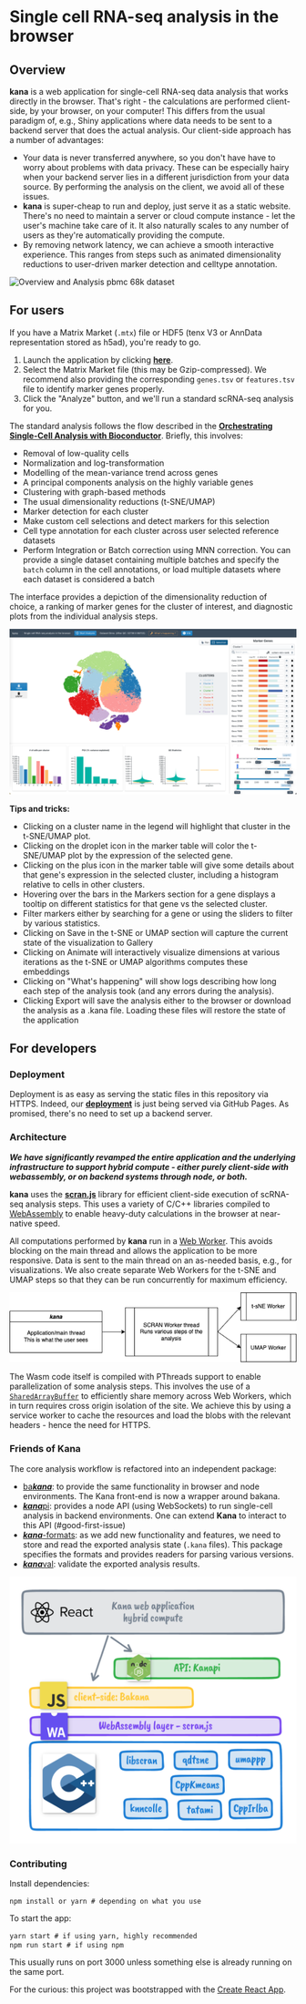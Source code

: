 # Single cell RNA-seq analysis in the browser

## Overview

**kana** is a web application for single-cell RNA-seq data analysis that works directly in the browser.
That's right - the calculations are performed client-side, by your browser, on your computer!
This differs from the usual paradigm of, e.g., Shiny applications where data needs to be sent to a backend server that does the actual analysis.
Our client-side approach has a number of advantages:

- Your data is never transferred anywhere, so you don't have have to worry about problems with data privacy.
  These can be especially hairy when your backend server lies in a different jurisdiction from your data source.
  By performing the analysis on the client, we avoid all of these issues.
- **kana** is super-cheap to run and deploy, just serve it as a static website.
  There's no need to maintain a server or cloud compute instance - let the user's machine take care of it.
  It also naturally scales to any number of users as they're automatically providing the compute.
- By removing network latency, we can achieve a smooth interactive experience.
  This ranges from steps such as animated dimensionality reductions to user-driven marker detection and celltype annotation.

![Overview and Analysis pbmc 68k dataset](assets/pbmc_68k.gif)

## For users

If you have a Matrix Market (`.mtx`) file or HDF5 (tenx V3 or AnnData representation stored as h5ad), you're ready to go.

1. Launch the application by clicking [**here**](https://www.jkanche.com/kana/).
2. Select the Matrix Market file (this may be Gzip-compressed).
   We recommend also providing the corresponding `genes.tsv` or `features.tsv` file to identify marker genes properly.
3. Click the "Analyze" button, and we'll run a standard scRNA-seq analysis for you.

The standard analysis follows the flow described in the [**Orchestrating Single-Cell Analysis with Bioconductor**](https://bioconductor.org/books/release/OSCA/).
Briefly, this involves:

- Removal of low-quality cells 
- Normalization and log-transformation
- Modelling of the mean-variance trend across genes
- A principal components analysis on the highly variable genes
- Clustering with graph-based methods
- The usual dimensionality reductions (t-SNE/UMAP)
- Marker detection for each cluster
- Make custom cell selections and detect markers for this selection
- Cell type annotation for each cluster across user selected reference datasets
- Perform Integration or Batch correction using MNN correction. You can provide a single dataset containing multiple batches and specify the `batch` column in the cell annotations, or load multiple datasets where each dataset is considered a batch

The interface provides a depiction of the dimensionality reduction of choice,
a ranking of marker genes for the cluster of interest,
and diagnostic plots from the individual analysis steps.

![Features](assets/pbmc_68k.png)

**Tips and tricks:**

- Clicking on a cluster name in the legend will highlight that cluster in the t-SNE/UMAP plot.
- Clicking on the droplet icon in the marker table will color the t-SNE/UMAP plot by the expression of the selected gene.
- Clicking on the plus icon in the marker table will give some details about that gene's expression in the selected cluster, including a histogram relative to cells in other clusters.
- Hovering over the bars in the Markers section for a gene displays a tooltip on different statistics for that gene vs the selected cluster.
- Filter markers either by searching for a gene or using the sliders to filter by various statistics.
- Clicking on Save in the t-SNE or UMAP section will capture the current state of the visualization to Gallery
- Clicking on Animate will interactively visualize dimensions at various iterations as the t-SNE or UMAP algorithms computes these embeddings
- Clicking on "What's happening" will show logs describing how long each step of the analysis took (and any errors during the analysis).
- Clicking Export will save the analysis either to the browser or download the analysis as a .kana file. Loading these files will restore the state of the application

## For developers

### Deployment 

Deployment is as easy as serving the static files in this repository via HTTPS.
Indeed, our [**deployment**](https://www.jkanche.com/kana/) is just being served via GitHub Pages.
As promised, there's no need to set up a backend server.

### Architecture

***We have significantly revamped the entire application and the underlying infrastructure to support hybrid compute - either purely client-side with webassembly, or on backend systems through node, or both.***

**kana** uses the [**scran.js**](https://github.com/jkanche/scran.js) library for efficient client-side execution of scRNA-seq analysis steps.
This uses a variety of C/C++ libraries compiled to [WebAssembly](https://webassembly.org/) to enable heavy-duty calculations in the browser at near-native speed.

<!--
Traditional data analysis applications use ***function shipping***, where a client (or an application in the browser) wants to perform an operation on a dataset on a backend server.
The client makes an API call to the server asking it to compute a function, the server responds with the results of the operation and the client/app displays them. 
In **kana**, we replace the server with the users's own laptop/machine. 
-->

All computations performed by **kana** run in a [Web Worker](https://developer.mozilla.org/en-US/docs/Web/API/Web_Workers_API/Using_web_workers).
This avoids blocking on the main thread and allows the application to be more responsive.
Data is sent to the main thread on an as-needed basis, e.g., for visualizations. 
We also create separate Web Workers for the t-SNE and UMAP steps so that they can be run concurrently for maximum efficiency.

![Worker Model](assets/scran.js.app.workers.png)

The Wasm code itself is compiled with PThreads support to enable parallelization of some analysis steps.
This involves the use of a [`SharedArrayBuffer`](https://developer.mozilla.org/en-US/docs/Web/JavaScript/Reference/Global_Objects/SharedArrayBuffer) to efficiently share memory across Web Workers,
which in turn requires cross origin isolation of the site.
We achieve this by using a service worker to cache the resources and load the blobs with the relevant headers - hence the need for HTTPS.

### Friends of Kana

The core analysis workflow is refactored into an independent package: 
- [ba***kana***](https://github.com/LTLA/bakana): to provide the same functionality in browser and node environments. The Kana front-end is now a wrapper around bakana.
- [***kana***pi](https://github.com/jkanche/kanapi): provides a node API (using WebSockets) to run single-cell analysis in backend environments. One can extend **Kana** to interact to this API (#good-first-issue)
- [***kana***-formats](https://github.com/jkanche/kana-formats): as we add new functionality and features, we need to store and read the exported analysis state (`.kana` files). This package specifies the formats and provides readers for parsing various versions.
- [***kana***val](https://github.com/LTLA/kanaval): validate the exported analysis results. 

![Kana Full Architecture](assets/kana.arch.png)

### Contributing

Install dependencies:

```
npm install or yarn # depending on what you use
```

To start the app:

```
yarn start # if using yarn, highly recommended
npm run start # if using npm
```

This usually runs on port 3000 unless something else is already running on the same port.

For the curious: this project was bootstrapped with the [Create React App](https://github.com/facebook/create-react-app).
